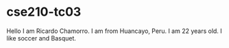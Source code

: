 # cse210-tc03
Hello I am Ricardo Chamorro. I am from Huancayo, Peru. I am 22 years old. I like soccer and Basquet.